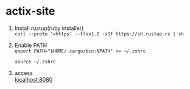 # actix-site

1. Install rustup(ruby installer)
   <br />
   `curl --proto '=https' --tlsv1.2 -sSf https://sh.rustup.rs | sh`

2. Enable PATH
   <br />
   `export PATH="$HOME/.cargo/bin:$PATH" >> ~/.zshrc`

   `source ~/.zshrc`

3. access
   <br />
   [localhost:8080](http://localhost:8080/)
